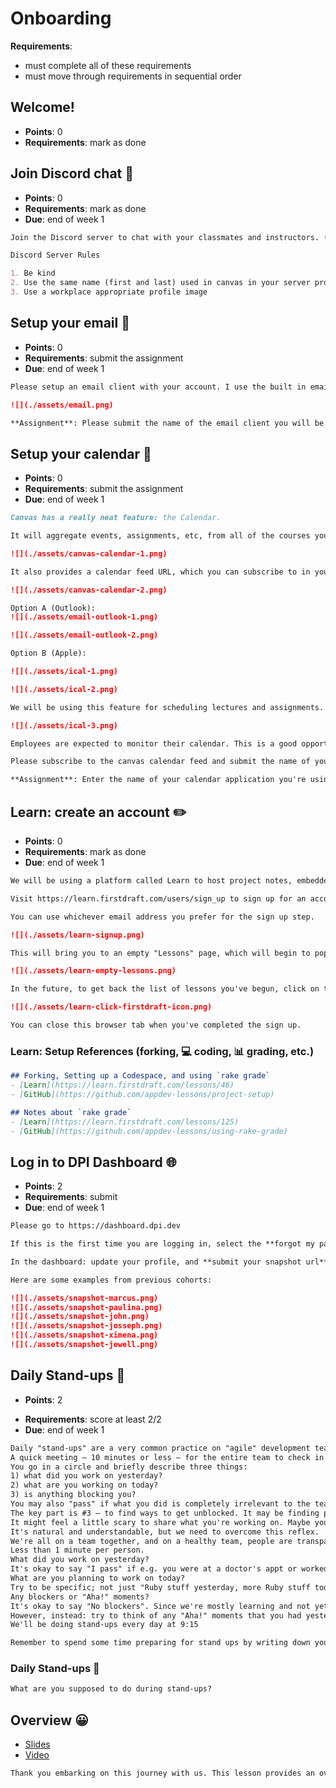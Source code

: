 <!-- TODO: anything else needed here? eg attendance, schedule, expectations, etc. -->
# Onboarding

**Requirements**:
- must complete all of these requirements
- must move through requirements in sequential order

## Welcome!
- **Points**: 0
- **Requirements**: mark as done
<!-- TODO: add welcome video -->

## Join Discord chat 💬
- **Points**: 0
- **Requirements**: mark as done
- **Due**: end of week 1
```md
Join the Discord server to chat with your classmates and instructors. (link on home page)

Discord Server Rules

1. Be kind
2. Use the same name (first and last) used in canvas in your server profile
3. Use a workplace appropriate profile image
```

## Setup your email 📧
- **Points**: 0
- **Requirements**: submit the assignment
- **Due**: end of week 1
<!-- TODO: emphasize setting it up on phone, computer, etc. and to check it frequently -->
<!-- add why we do this -->
```md
Please setup an email client with your account. I use the built in email client on macOS. It is very important to mind your email on the job. When you use an email client it's much easier to monitor incoming emails. (especially if you have multiple accounts)

![](./assets/email.png)

**Assignment**: Please submit the name of the email client you will be using in class.
```

## Setup your calendar 📅
- **Points**: 0
- **Requirements**: submit the assignment
- **Due**: end of week 1
<!-- TODO: emphasize importance to minding your calendar -->
```md
Canvas has a really neat feature: the Calendar.

It will aggregate events, assignments, etc, from all of the courses you are enrolled in:

![](./assets/canvas-calendar-1.png)

It also provides a calendar feed URL, which you can subscribe to in your calendar of choice (I use apple calendar):

![](./assets/canvas-calendar-2.png)

Option A (Outlook):
![](./assets/email-outlook-1.png)

![](./assets/email-outlook-2.png)

Option B (Apple):

![](./assets/ical-1.png)

![](./assets/ical-2.png)

We will be using this feature for scheduling lectures and assignments. Make sure to set the calendar subscription to auto-refresh at least every 15-minutes so you always have an accurate calendar. 

![](./assets/ical-3.png)

Employees are expected to monitor their calendar. This is a good opportunity to practice using your calendar, whether it's Apple Calendar, Google Calendar, Outlook or any other.

Please subscribe to the canvas calendar feed and submit the name of your preferred calendar app.

**Assignment**: Enter the name of your calendar application you're using to subscribe to the canvas calendar.
```

<!-- TODO: check if there is an updated lesson for this -->
## Learn: create an account ✏️
- **Points**: 0
- **Requirements**: mark as done
- **Due**: end of week 1
```md
We will be using a platform called Learn to host project notes, embedded quizzes, and to launch GitHub projects.

Visit https://learn.firstdraft.com/users/sign_up to sign up for an account before proceeding.

You can use whichever email address you prefer for the sign up step.

![](./assets/learn-signup.png)

This will bring you to an empty "Lessons" page, which will begin to populate as you move through the course.

![](./assets/learn-empty-lessons.png)

In the future, to get back the list of lessons you've begun, click on the "firstdraft" logo at the top of a Lesson page:

![](./assets/learn-click-firstdraft-icon.png)

You can close this browser tab when you've completed the sign up.
```

<!-- Paired with Learn -->
### Learn: Setup References (forking, 💻 coding, 📊 grading, etc.)
```md
## Forking, Setting up a Codespace, and using `rake grade`
- [Learn](https://learn.firstdraft.com/lessons/46)
- [GitHub](https://github.com/appdev-lessons/project-setup)

## Notes about `rake grade`
- [Learn](https://learn.firstdraft.com/lessons/125)
- [GitHub](https://github.com/appdev-lessons/using-rake-grade)
```

## Log in to DPI Dashboard 🌐 <!-- TODO: move to career development? -->
- **Points**: 2
- **Requirements**: submit
- **Due**: end of week 1
```md
Please go to https://dashboard.dpi.dev

If this is the first time you are logging in, select the **forgot my password link**, enter your Canvas email, and look for an email verification and sign-in link to set a new password for the dashboard. Check your spam folder for the email if you do not find it in your Inbox.

In the dashboard: update your profile, and **submit your snapshot url**. Make sure to check out your snapshot and edit your profile so it has updated information. We share these snapshots with employers so make sure it is a good reflection of your skills and experience.

Here are some examples from previous cohorts:

![](./assets/snapshot-marcus.png)
![](./assets/snapshot-paulina.png)
![](./assets/snapshot-john.png)
![](./assets/snapshot-josseph.png)
![](./assets/snapshot-ximena.png)
![](./assets/snapshot-jewell.png)
```

## Daily Stand-ups 🌟 <!-- Discuss more on agile/scrum ceremonies? retro on fridays, etc. -->
- **Points**: 2
<!-- TODO: convert to Learn lesson for scoring -->
- **Requirements**: score at least 2/2
- **Due**: end of week 1
```md
Daily "stand-ups" are a very common practice on "agile" development teams.
A quick meeting — 10 minutes or less — for the entire team to check in with each other. It's called "stand-up" because it's supposed to be short enough to stand for the entire thing.
You go in a circle and briefly describe three things:
1) what did you work on yesterday?
2) what are you working on today?
3) is anything blocking you?
You may also "pass" if what you did is completely irrelevant to the team (e.g. I took my dog to the vet).
The key part is #3 — to find ways to get unblocked. It may be finding people with expertise in what you're struggling with or letting other people know that they're blocking you.
It might feel a little scary to share what you're working on. Maybe you're behind and feel self-conscious? Maybe you're ahead and feel self-conscious?
It's natural and understandable, but we need to overcome this reflex.
We're all on a team together, and on a healthy team, people are transparent with each other. There's no judgment, only support.
Less than 1 minute per person.
What did you work on yesterday?
It's okay to say "I pass" if e.g. you were at a doctor's appt or worked on something not relevant to the team.
What are you planning to work on today?
Try to be specific; not just "Ruby stuff yesterday, more Ruby stuff today". Otherwise you might as well just pass.
Any blockers or "Aha!" moments?
It's okay to say "No blockers". Since we're mostly learning and not yet working on teams, you probably won't have blockers, per se. 
However, instead: try to think of any "Aha!" moments that you had yesterday and share those.
We'll be doing stand-ups every day at 9:15

Remember to spend some time preparing for stand ups by writing down your 3 things.
```

### Daily Stand-ups 🌟
```md
What are you supposed to do during stand-ups?
```

## Overview 😀
- [Slides](https://github.com/DPI-WE/sdf-overview)
- [Video](https://youtu.be/zKXbvdpGjnE)
```md
Thank you embarking on this journey with us. This lesson provides an overview of the 12-week software development foundations course.
```
